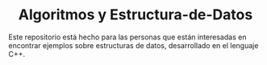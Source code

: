<div style="text-align: center;">
  
  # Algoritmos y Estructura-de-Datos
  
</div>

Este repositorio está hecho para las personas que están interesadas en encontrar ejemplos sobre estructuras de datos, desarrollado en el lenguaje C++.

